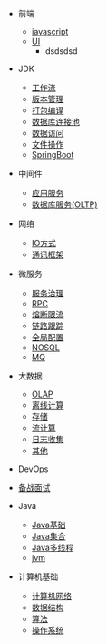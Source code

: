* 前端

  * [javascript](./docs/web/javascript.md)	
  * [UI](./docs/web/UI.md)
      * dsdsdsd
* JDK

  * [工作流](./docs/jdk/workflow.md)
  * [版本管理](./docs/jdk/version.md)
  * [打包编译](./docs/jdk/package.md)
  * [数据库连接池](./docs/jdk/connectpool.md)
  * [数据访问](./docs/jdk/dao.md)
  * [文件操作](./docs/jdk/file.md)
  * [SpringBoot](./docs/jdk/springboot.md)

* 中间件

  * [应用服务](./docs/middleaware/webserver.md)
  * [数据库服务(OLTP)](./docs/middleaware/database.md)

* 网络

  * [IO方式](./docs/network/io.md)
  * [通讯框架](./docs/network/framework.md)

* 微服务

  * [服务治理](./docs/microservice/discover.md)	
  * [RPC](./docs/microservice/rpc.md)
  * [熔断限流](./docs/microservice/fuse.md)
  * [链路跟踪](./docs/microservice/trace.md)
  * [全局配置](./docs/microservice/config.md)
  * [NOSQL](./docs/microservice/nosql.md)
  * [MQ](./docs/microservice/mq.md)

* 大数据

  * [OLAP](./docs/bigdata/olap.md)
  * [离线计算](./docs/bigdata/offline.md)
  * [存储](./docs/bigdata/storage.md)
  * [流计算](./docs/bigdata/stream.md)
  * [日志收集](./docs/bigdata/log.md)
  * [其他](./docs/bigdata/other.md)
  
* DevOps

* [备战面试](./docs/a-1备战面试.md)
  
* Java

  * [Java基础](./docs/b-1面试题总结-Java基础.md)
  * [Java集合](./docs/b-2Java集合.md)
  * [Java多线程](./docs/b-3Java多线程.md)
  * [jvm](./docs/b-4jvm.md)

* 计算机基础

  * [计算机网络](./docs/c-1计算机网络.md)
  * [数据结构](./docs/c-2数据结构.md)
  * [算法](./docs/c-3算法.md)
  * [操作系统](./docs/c-4操作系统.md)

  

